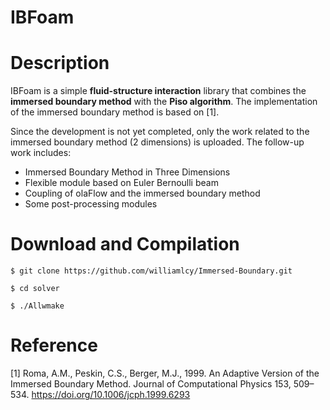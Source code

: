 # **IBFoam**
# **Description**
IBFoam is a simple **fluid-structure interaction** library that combines the **immersed boundary method** with the **Piso algorithm**.
The implementation of the immersed boundary method is based on [1].    

Since the development is not yet completed, only the work related to the immersed boundary method (2 dimensions) is uploaded. The follow-up work includes:
* Immersed Boundary Method in Three Dimensions
* Flexible module based on Euler Bernoulli beam
* Coupling of olaFlow and the immersed boundary method
* Some post-processing modules

# **Download and Compilation**
```
$ git clone https://github.com/williamlcy/Immersed-Boundary.git
```
```
$ cd solver
```
```
$ ./Allwmake
```
# **Reference**
[1] Roma, A.M., Peskin, C.S., Berger, M.J., 1999. An Adaptive Version of the Immersed Boundary Method. Journal of Computational Physics 153, 509–534. https://doi.org/10.1006/jcph.1999.6293
